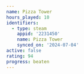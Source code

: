 ```yaml
---
name: Pizza Tower
hours_played: 10
identifiers:
  - type: steam
    appid: '2231450'
    name: Pizza Tower
    synced_on: '2024-07-04'
active: false
rating: 94
progress: beaten
---
```


